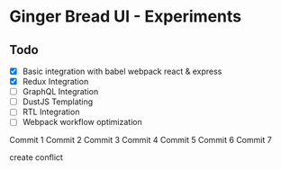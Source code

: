 # Ginger Bread UI - Experiments

## Todo

- [x] Basic integration with babel webpack react & express
- [x] Redux Integration
- [ ] GraphQL Integration
- [ ] DustJS Templating
- [ ] RTL Integration
- [ ] Webpack workflow optimization

Commit 1
Commit 2
Commit 3
Commit 4
Commit 5
Commit 6
Commit 7    

create conflict
